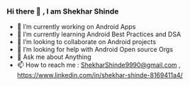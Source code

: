 ### Hi there 👋 , I am Shekhar Shinde


- 🔭 I’m currently working on Android Apps
- 🌱 I’m currently learning Android Best Practices and DSA
- 👯 I’m looking to collaborate on Android projects
- 🤔 I’m looking for help with Android Open source Orgs
- 💬 Ask me about Anything
- 📫 How to reach me : ShekharShinde9990@gmail.com , https://www.linkedin.com/in/shekhar-shinde-8169411a4/ 


